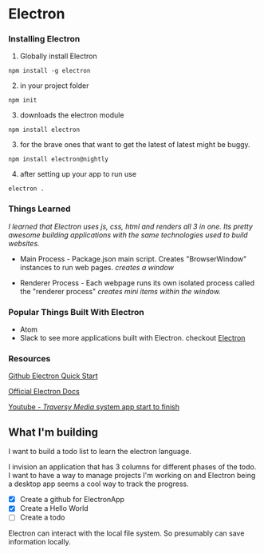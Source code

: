 
# Electron

### Installing Electron

1. Globally install Electron
```
npm install -g electron
```

2. in your project folder
```
npm init
```

3. downloads the electron module
```
npm install electron
```
3. for the brave ones that want to get the latest of latest might be buggy.
```
npm install electron@nightly
```

4. after setting up your app to run use
```
electron .
```

### Things Learned

*I learned that Electron uses js, css, html and renders all 3 in one. Its pretty awesome building applications with the same technologies used to build websites.*

- Main Process - Package.json main script. Creates "BrowserWindow" instances to run web pages.
*creates a window*

- Renderer Process - Each webpage runs its own isolated process called the "renderer process"
*creates mini items within the window.*

### Popular Things Built With Electron
- Atom
- Slack
to see more applications built with Electron. checkout 
[Electron](https://electron.atom.io/apps)


### Resources 

[Github Electron Quick Start](https://github.com/electron/electron-quick-start)

[Official Electron Docs](https://electronjs.org/docs)

[Youtube - *Traversy Media* system app start to finish](https://www.youtube.com/watch?v=mr9Mtm_TRpw)

## What I'm building
I want to build a todo list to learn the electron language. 

I invision an application that has 3 columns for different phases of the todo. I want to have a way to manage projects I'm working on and Electron being a desktop app seems a cool way to track the progress.

- [x] Create a github for ElectronApp
- [x] Create a Hello World 
- [ ] Create a todo

Electron can interact with the local file system. So presumably can save information locally.